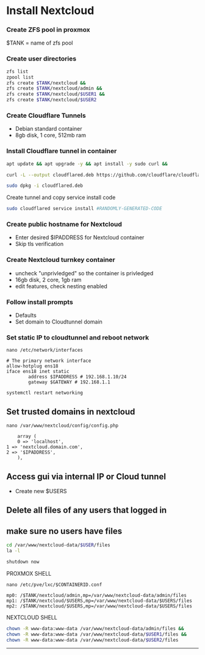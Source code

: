 # Install Nextcloud

### Create ZFS pool in proxmox
$TANK = name of zfs pool

### Create user directories
```sh
zfs list
zpool list
zfs create $TANK/nextcloud &&
zfs create $TANK/nextcloud/admin &&
zfs create $TANK/nextcloud/$USER1 &&
zfs create $TANK/nextcloud/$USER2
```

### Create Cloudflare Tunnels
- Debian standard container
- 8gb disk, 1 core, 512mb ram

### Install Cloudflare tunnel in container
```sh
apt update && apt upgrade -y && apt install -y sudo curl &&

curl -L --output cloudflared.deb https://github.com/cloudflare/cloudflared/releases/latest/download/cloudflared-linux-amd64.deb && 

sudo dpkg -i cloudflared.deb
```

Create tunnel and copy service install code
```sh
sudo cloudflared service install #RANDOMLY-GENERATED-CODE
```
### Create public hostname for Nextcloud
- Enter desired $IPADDRESS for Nextcloud container
- Skip tls verification

### Create Nextcloud turnkey container
- uncheck "unprivledged" so the container is privledged
- 16gb disk, 2 core, 1gb ram
- edit features, check nesting enabled
### Follow install prompts
- Defaults
- Set domain to Cloudtunnel domain

### Set static IP to cloudtunnel and reboot network

```nano /etc/network/interfaces```

```
# The primary network interface
allow-hotplug ens18
iface ens18 inet static
        address $IPADDRESS # 192.168.1.10/24
        gateway $GATEWAY # 192.168.1.1
```

```systemctl restart networking```


## Set trusted domains in nextcloud ##

```nano /var/www/nextcloud/config/config.php```

```
    array (
	0 => 'localhost',
1 => 'nextcloud.domain.com',
2 => '$IPADDRESS',
    ),
```

## Access gui via internal IP or Cloud tunnel
- Create new $USERS
## Delete all files of any users that logged in

## make sure no users have files
```sh
cd /var/www/nextcloud-data/$USER/files
la -l

shutdown now
```

PROXMOX SHELL

```nano /etc/pve/lxc/$CONTAINERID.conf```

```
mp0: /$TANK/nextcloud/admin,mp=/var/www/nextcloud-data/admin/files
mp1: /$TANK/nextcloud/$USERS,mp=/var/www/nextcloud-data/$USERS/files
mp2: /$TANK/nextcloud/$USERS,mp=/var/www/nextcloud-data/$USERS/files
```

NEXTCLOUD SHELL

```sh
chown -R www-data:www-data /var/www/nextcloud-data/admin/files &&
chown -R www-data:www-data /var/www/nextcloud-data/$USER1/files &&
chown -R www-data:www-data /var/www/nextcloud-data/$USER2/files
```

___